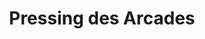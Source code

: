 ---
title: "Pressing des Arcades"
url: /montfort-sur-meu/pressing-des-arcades/
shop: blanchisserie
---